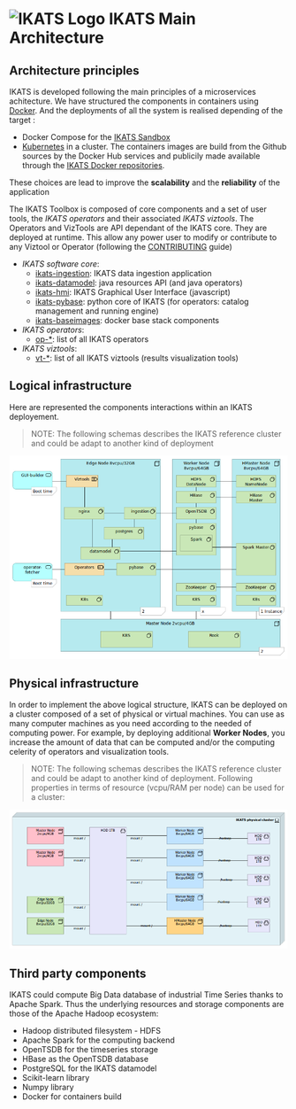 # ![IKATS Logo](https://ikats.github.io/img/Logo-ikats-icon.png) IKATS Main Architecture

## Architecture principles

IKATS is developed following the main principles of a microservices achitecture. We have structured the components in containers using [Docker](https://docs.docker.com/engine). And the deployments of all the system is realised depending of the target :
- Docker Compose for the [IKATS Sandbox](https://github.com/IKATS/ikats-sandbox)
- [Kubernetes](https://kubernetes.io/) in a cluster.
The containers images are build from the Github sources by the Docker Hub services and publicily made available through the [IKATS Docker repositories](https://hub.docker.com/r/ikats/).

These choices are lead to improve the **scalability** and the **reliability** of the application

The IKATS Toolbox is composed of core components and a set of user tools, the _IKATS operators_ and their associated _IKATS viztools_. The Operators and VizTools are API dependant of the IKATS core. They are deployed at runtime. This allow any power user to modify or contribute to any Viztool or Operator (following the [CONTRIBUTING](CONTRIBUTING.md) guide) 

- _IKATS software core_:
  - [ikats-ingestion](https://github.com/IKATS/ikats-ingestion): IKATS data ingestion application
  - [ikats-datamodel](https://github.com/IKATS/ikats-datamodel): java resources API (and java operators)
  - [ikats-hmi](https://github.com/IKATS/ikats-hmi): IKATS Graphical User Interface (javascript)
  - [ikats-pybase](https://github.com/IKATS/ikats-pybase): python core of IKATS (for operators: catalog management and running engine)
  - [ikats-baseimages](https://github.com/IKATS/ikats-baseimages): docker base stack components
- _IKATS operators_:
  - [op-*](https://github.com/IKATS?q=op-): list of all IKATS operators
- _IKATS viztools_:
  - [vt-*](https://github.com/IKATS?q=vt-): list of all IKATS viztools (results visualization tools)

## Logical infrastructure

Here are represented the components interactions within an IKATS deployement.

> NOTE: The following schemas describes the IKATS reference cluster and could be adapt to another kind of deployment

![Doc Archi](img/LogicalView.png)

## Physical infrastructure

In order to implement the above logical structure, IKATS can be deployed on a cluster composed of a set of physical or virtual machines.
You can use as many computer machines as you need according to the needed of computing power.
For example, by deploying additional **Worker Nodes**, you increase the amount of data that can be computed and/or the computing celerity of operators and visualization tools.

> NOTE: The following schemas describes the IKATS reference cluster and could be adapt to another kind of deployment.
> Following properties in terms of resource (vcpu/RAM per node) can be used for a cluster:

![Doc Archi](img/PhysicalView.png)

## Third party components

IKATS could compute Big Data database of industrial Time Series thanks to Apache Spark. Thus the underlying resources and storage components are those of the Apache Hadoop ecosystem:

- Hadoop distributed filesystem - HDFS
- Apache Spark for the computing backend
- OpenTSDB for the timeseries storage
- HBase as the OpenTSDB database
- PostgreSQL for the IKATS datamodel
- Scikit-learn library
- Numpy library
- Docker for containers build
